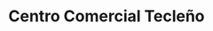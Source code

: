---
title: "Centro Comercial Tecleño"
url: /santa-tecla/centro-comercial-tecleno/
shop: Einkaufszentrum
---